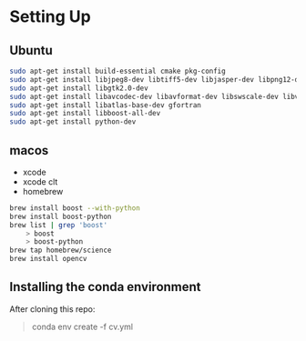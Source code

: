 # Setting Up

## Ubuntu

```bash
sudo apt-get install build-essential cmake pkg-config
sudo apt-get install libjpeg8-dev libtiff5-dev libjasper-dev libpng12-dev
sudo apt-get install libgtk2.0-dev
sudo apt-get install libavcodec-dev libavformat-dev libswscale-dev libv4l-dev
sudo apt-get install libatlas-base-dev gfortran
sudo apt-get install libboost-all-dev
sudo apt-get install python-dev
```

## macos

* xcode
* xcode clt
* homebrew

```bash
brew install boost --with-python
brew install boost-python
brew list | grep 'boost'
    > boost
    > boost-python
brew tap homebrew/science
brew install opencv
```

## Installing the conda environment

After cloning this repo:

> conda env create -f cv.yml
